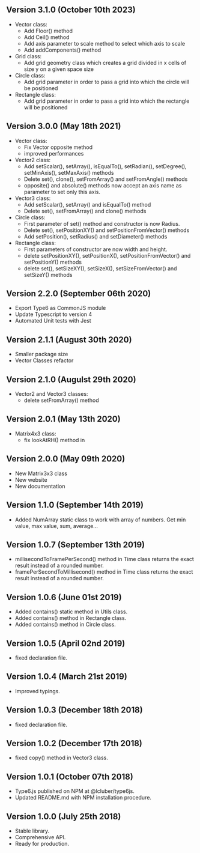 
Version 3.1.0 (October 10th 2023)
-----------------------------
 * Vector class:
    * Add Floor() method
    * Add Ceil() method
    * Add axis parameter to scale method to select which axis to scale
    * Add addComponents() method
 * Grid class:
    * Add grid geometry class which creates a grid divided in x cells of size y on a given space size
 * Circle class:
    * Add grid parameter in order to pass a grid into which the circle will be positioned
 * Rectangle class:
    * Add grid parameter in order to pass a grid into which the rectangle will be positioned

Version 3.0.0 (May 18th 2021)
-----------------------------
 * Vector class:
    * Fix Vector opposite method
    * improved performances
 * Vector2 class:
    * Add setScalar(), setArray(), isEqualTo(), setRadian(), setDegree(), setMinAxis(), setMaxAxis() methods
    * Delete set(), clone(), setFromArray() and setFromAngle() methods
    * opposite() and absolute() methods now accept an axis name as parameter to set only this axis.
 * Vector3 class:
    * Add setScalar(), setArray() and isEqualTo() method
    * Delete set(), setFromArray() and clone() methods
 * Circle class:
    * First parameter of set() method and constructor is now Radius.
    * Delete set(), setPositionXY() and setPositionFromVector() methods 
    * Add setPosition(), setRadius() and setDiameter() methods
 * Rectangle class:
    * First parameters of constructor are now width and height.
    * delete setPositionXY(), setPositionX(), setPositionFromVector() and setPositionY() methods
    * delete set(), setSizeXY(), setSizeX(), setSizeFromVector() and setSizeY() methods

Version 2.2.0 (September 06th 2020)
-----------------------------
 * Export Type6 as CommonJS module
 * Update Typescript to version 4
 * Automated Unit tests with Jest

Version 2.1.1 (August 30th 2020)
-----------------------------
 * Smaller package size
 * Vector Classes refactor

Version 2.1.0 (Augulst 29th 2020)
-----------------------------
 * Vector2 and Vector3 classes: 
    * delete setFromArray() method

Version 2.0.1 (May 13th 2020)
-----------------------------
 * Matrix4x3 class:
    * fix lookAtRH() method in 

Version 2.0.0 (May 09th 2020)
-----------------------------
 * New Matrix3x3 class
 * New website
 * New documentation

Version 1.1.0 (September 14th 2019)
-----------------------------
 * Added NumArray static class to work with array of numbers. Get min value, max value, sum, average...

Version 1.0.7 (September 13th 2019)
-----------------------------
 * millisecondToFramePerSecond() method in Time class returns the exact result instead of a rounded number.
 * framePerSecondToMillisecond() method in Time class returns the exact result instead of a rounded number.

Version 1.0.6 (June 01st 2019)
-----------------------------
 * Added contains() static method in Utils class.
 * Added contains() method in Rectangle class.
 * Added contains() method in Circle class.

Version 1.0.5 (April 02nd 2019)
-----------------------------
 * fixed declaration file.

Version 1.0.4 (March 21st 2019)
-----------------------------
 * Improved typings.

Version 1.0.3 (December 18th 2018)
-----------------------------
 * fixed declaration file.

Version 1.0.2 (December 17th 2018)
-----------------------------
 * fixed copy() method in Vector3 class.

Version 1.0.1 (October 07th 2018)
-----------------------------
 * Type6.js published on NPM at @lcluber/type6js.
 * Updated README.md with NPM installation procedure.

Version 1.0.0 (July 25th 2018)
-----------------------------
 * Stable library.
 * Comprehensive API.
 * Ready for production.
